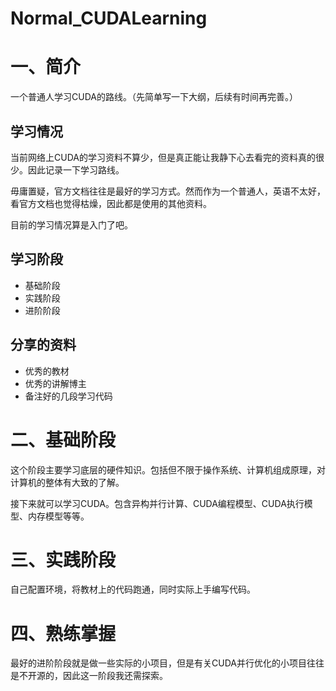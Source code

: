 # Normal_CUDALearning
# 一、简介
一个普通人学习CUDA的路线。（先简单写一下大纲，后续有时间再完善。）

## 学习情况
当前网络上CUDA的学习资料不算少，但是真正能让我静下心去看完的资料真的很少。因此记录一下学习路线。

毋庸置疑，官方文档往往是最好的学习方式。然而作为一个普通人，英语不太好，看官方文档也觉得枯燥，因此都是使用的其他资料。

目前的学习情况算是入门了吧。

## 学习阶段
* 基础阶段
* 实践阶段
* 进阶阶段

## 分享的资料
* 优秀的教材
* 优秀的讲解博主
* 备注好的几段学习代码

# 二、基础阶段
这个阶段主要学习底层的硬件知识。包括但不限于操作系统、计算机组成原理，对计算机的整体有大致的了解。

接下来就可以学习CUDA。包含异构并行计算、CUDA编程模型、CUDA执行模型、内存模型等等。

# 三、实践阶段
自己配置环境，将教材上的代码跑通，同时实际上手编写代码。

# 四、熟练掌握
最好的进阶阶段就是做一些实际的小项目，但是有关CUDA并行优化的小项目往往是不开源的，因此这一阶段我还需探索。

